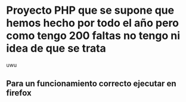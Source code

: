 # Proyecto PHP que se supone que hemos hecho por todo el año pero como tengo 200 faltas no tengo ni idea de que se trata
uwu
## Para un funcionamiento correcto ejecutar en firefox